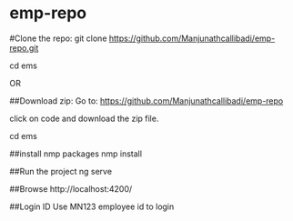 # emp-repo

#Clone the repo: 
git clone https://github.com/Manjunathcallibadi/emp-repo.git

cd ems

OR

##Download zip: 
Go to: https://github.com/Manjunathcallibadi/emp-repo

click on code and download the zip file.

cd ems 


##install nmp packages
nmp install

##Run the project
ng serve

##Browse
http://localhost:4200/

##Login ID
Use MN123 employee id to login
